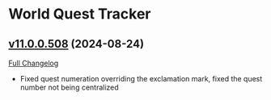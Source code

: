 # World Quest Tracker

## [v11.0.0.508](https://github.com/Tercioo/World-Quest-Tracker/tree/v11.0.0.508) (2024-08-24)
[Full Changelog](https://github.com/Tercioo/World-Quest-Tracker/compare/v11.0.0.507...v11.0.0.508) 

- Fixed quest numeration overriding the exclamation mark, fixed the quest number not being centralized  
